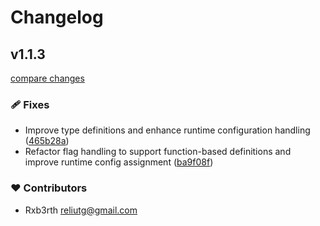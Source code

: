 # Changelog


## v1.1.3

[compare changes](https://github.com/rxb3rth/nuxt-feature-flags/compare/v1.1.2...v1.1.3)

### 🩹 Fixes

- Improve type definitions and enhance runtime configuration handling ([465b28a](https://github.com/rxb3rth/nuxt-feature-flags/commit/465b28a))
- Refactor flag handling to support function-based definitions and improve runtime config assignment ([ba9f08f](https://github.com/rxb3rth/nuxt-feature-flags/commit/ba9f08f))

### ❤️ Contributors

- Rxb3rth <reliutg@gmail.com>


